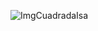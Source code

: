 ![ImgCuadradaIsa](https://user-images.githubusercontent.com/119685970/205362924-ddcfc776-e8be-4baa-8b59-435ab4b2c6b3.png)
